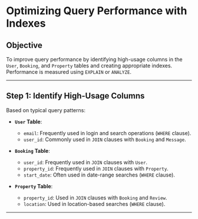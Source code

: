 # Optimizing Query Performance with Indexes

## Objective
To improve query performance by identifying high-usage columns in the `User`, `Booking`, and `Property` tables and creating appropriate indexes. Performance is measured using `EXPLAIN` or `ANALYZE`.

---

## Step 1: Identify High-Usage Columns

Based on typical query patterns:
- **`User` Table**:
  - `email`: Frequently used in login and search operations (`WHERE` clause).
  - `user_id`: Commonly used in `JOIN` clauses with `Booking` and `Message`.

- **`Booking` Table**:
  - `user_id`: Frequently used in `JOIN` clauses with `User`.
  - `property_id`: Frequently used in `JOIN` clauses with `Property`.
  - `start_date`: Often used in date-range searches (`WHERE` clause).

- **`Property` Table**:
  - `property_id`: Used in `JOIN` clauses with `Booking` and `Review`.
  - `location`: Used in location-based searches (`WHERE` clause).

---
